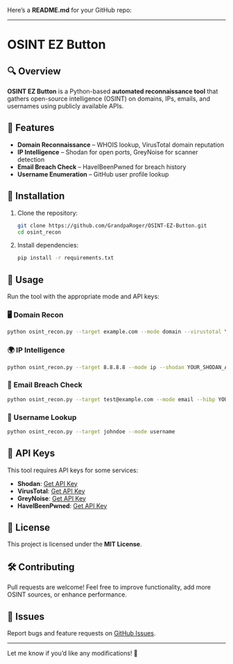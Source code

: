 Here’s a **README.md** for your GitHub repo:  

---

# OSINT EZ Button 

## 🔍 Overview  
**OSINT EZ Button** is a Python-based **automated reconnaissance tool** that gathers open-source intelligence (OSINT) on domains, IPs, emails, and usernames using publicly available APIs.  

## 🚀 Features  
- **Domain Reconnaissance** – WHOIS lookup, VirusTotal domain reputation  
- **IP Intelligence** – Shodan for open ports, GreyNoise for scanner detection  
- **Email Breach Check** – HaveIBeenPwned for breach history  
- **Username Enumeration** – GitHub user profile lookup  

## 📌 Installation  

1. Clone the repository:  
   ```bash
   git clone https://github.com/GrandpaRoger/OSINT-EZ-Button.git
   cd osint_recon
   ```
2. Install dependencies:  
   ```bash
   pip install -r requirements.txt  
   ```

## 🔧 Usage  
Run the tool with the appropriate mode and API keys:  

### 🖥️ Domain Recon  
```bash
python osint_recon.py --target example.com --mode domain --virustotal YOUR_VT_API_KEY
```
### 🌍 IP Intelligence  
```bash
python osint_recon.py --target 8.8.8.8 --mode ip --shodan YOUR_SHODAN_API_KEY --greynoise YOUR_GN_API_KEY
```
### 📧 Email Breach Check  
```bash
python osint_recon.py --target test@example.com --mode email --hibp YOUR_HIBP_API_KEY
```
### 👤 Username Lookup  
```bash
python osint_recon.py --target johndoe --mode username
```

## 🔑 API Keys  
This tool requires API keys for some services:  
- **Shodan**: [Get API Key](https://www.shodan.io/)  
- **VirusTotal**: [Get API Key](https://www.virustotal.com/)  
- **GreyNoise**: [Get API Key](https://www.greynoise.io/)  
- **HaveIBeenPwned**: [Get API Key](https://haveibeenpwned.com/)  

## 📄 License  
This project is licensed under the **MIT License**.  

## 🛠️ Contributing  
Pull requests are welcome! Feel free to improve functionality, add more OSINT sources, or enhance performance.  

## 🐛 Issues  
Report bugs and feature requests on [GitHub Issues](https://github.com/GrandpaRoger/OSINT-EZ-Button/issues).  

---

Let me know if you’d like any modifications! 🚀
